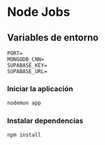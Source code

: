 # Node Jobs

## Variables de entorno
```
PORT=
MONGODB_CNN=
SUPABASE_KEY=
SUPABASE_URL=
```

### Iniciar la aplicación
```bash
nodemon app
```

### Instalar dependencias
```bash 
npm install
```